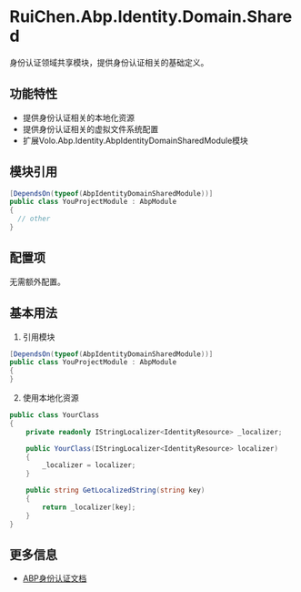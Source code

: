 # RuiChen.Abp.Identity.Domain.Shared

身份认证领域共享模块，提供身份认证相关的基础定义。

## 功能特性

* 提供身份认证相关的本地化资源
* 提供身份认证相关的虚拟文件系统配置
* 扩展Volo.Abp.Identity.AbpIdentityDomainSharedModule模块

## 模块引用

```csharp
[DependsOn(typeof(AbpIdentityDomainSharedModule))]
public class YouProjectModule : AbpModule
{
  // other
}
```

## 配置项

无需额外配置。

## 基本用法

1. 引用模块
```csharp
[DependsOn(typeof(AbpIdentityDomainSharedModule))]
public class YouProjectModule : AbpModule
{
}
```

2. 使用本地化资源
```csharp
public class YourClass
{
    private readonly IStringLocalizer<IdentityResource> _localizer;

    public YourClass(IStringLocalizer<IdentityResource> localizer)
    {
        _localizer = localizer;
    }

    public string GetLocalizedString(string key)
    {
        return _localizer[key];
    }
}
```

## 更多信息

* [ABP身份认证文档](https://docs.abp.io/en/abp/latest/Identity)
